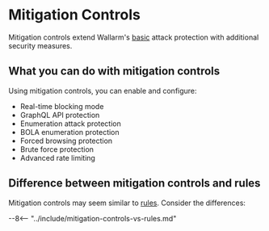 # Mitigation Controls

Mitigation controls extend Wallarm's [basic](protecting-against-attacks.md#tools-for-attack-detection) attack protection with additional security measures.


## What you can do with mitigation controls

Using mitigation controls, you can enable and configure:

* Real-time blocking mode
* GraphQL API protection
* Enumeration attack protection
* BOLA enumeration protection
* Forced browsing protection
* Brute force protection
* Advanced rate limiting

## Difference between mitigation controls and rules

Mitigation controls may seem similar to [rules](../user-guides/rules/rules.md). Consider the differences:

--8<-- "../include/mitigation-controls-vs-rules.md"